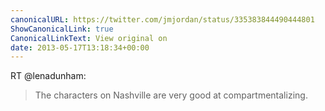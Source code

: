 ```yaml
---
canonicalURL: https://twitter.com/jmjordan/status/335383844490444801
ShowCanonicalLink: true
CanonicalLinkText: View original on
date: 2013-05-17T13:18:34+00:00
---
```

RT @lenadunham:
> The characters on Nashville are very good at compartmentalizing.